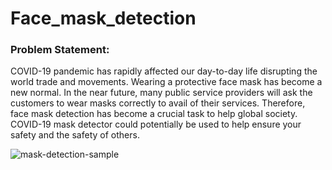 # Face_mask_detection

### Problem Statement:
COVID-19 pandemic has rapidly affected our day-to-day life disrupting the world trade
and movements. Wearing a protective face mask has become a new normal. In the near
future, many public service providers will ask the customers to wear masks correctly to
avail of their services. Therefore, face mask detection has become a crucial task to help
global society.
COVID-19 mask detector could potentially be used to help ensure your safety and the
safety of others.



![mask-detection-sample](https://user-images.githubusercontent.com/40438996/136063533-5267c04b-b461-456f-ae72-cd4257325c4a.jpg)




